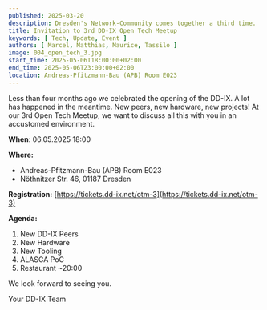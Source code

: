 ```yaml
---
published: 2025-03-20
description: Dresden's Network-Community comes together a third time.
title: Invitation to 3rd DD-IX Open Tech Meetup
keywords: [ Tech, Update, Event ]
authors: [ Marcel, Matthias, Maurice, Tassilo ]
image: 004_open_tech_3.jpg
start_time: 2025-05-06T18:00:00+02:00
end_time: 2025-05-06T23:00:00+02:00
location: Andreas-Pfitzmann-Bau (APB) Room E023
---
```


Less than four months ago we celebrated the opening of the DD-IX. A lot has happened in the meantime. New peers, new hardware, new projects! At our 3rd Open Tech Meetup, we want to discuss all this with you in an accustomed environment.

**When**: 06.05.2025 18:00

**Where:**

  - Andreas-Pfitzmann-Bau (APB) Room E023
  - Nöthnitzer Str. 46, 01187 Dresden

**Registration:** [https://tickets.dd-ix.net/otm-3](https://tickets.dd-ix.net/otm-3)

**Agenda:**

1. New DD-IX Peers
2. New Hardware
3. New Tooling
4. ALASCA PoC
5. Restaurant ~20:00

We look forward to seeing you.

Your DD-IX Team
